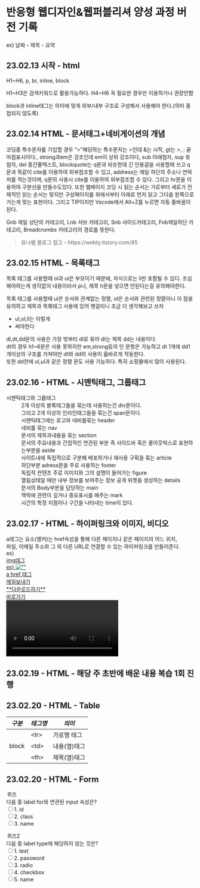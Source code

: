 <h1>반응형 웹디자인&웹퍼블리셔 양성 과정 버전 기록</h1>
<p> ex) 날짜 - 제목 - 요약 </p>
<h2> 23.02.13 시작 - html </h2>
<p>H1~H6, p, br, inline, block</p>
<p>H1~H3은 검색키워드로 활용가능하다. H4~H6 꼭 필요한 경우만 이용하거나 권장안함</p>
<p>block과 inline태그는 의미에 맞게 외부/내부 구조로 구성해서 사용해야 한다.(의미 중첩되지 않도록)</p>
<h2> 23.02.14 HTML - 문서태그+네비게이션의 개념 </h2>
<p>코딩중 특수문자를 기입할 경우 “>”해당하는 특수문자는 &gt;인데 &는 시작, gt는 >, ; 끝마침표시이다., strong과em은 강조인데 em이 상위 강조이다, sub 아래첨자, sup 윗첨자, del 중간줄텍스트, blockquote는 q문과 비슷한데 긴 인용글을 사용할때 쓰고 q문과 똑같이 cite를 이용하여 외부참조할 수 있고, address는 제일 하단의 주소나 연락처를 적는것이며, q문의 사용시 cite를 이용하여 외부참조할 수 있다. 그리고 hr문을 이용하여 구분선을 만들수도있다. 또한 웹페이지 코딩 시 읽는 순서는 가로부터 세로가 전체적인 읽는 순서는 맞지만 구성페이지를 위에서부터 아래로 먼저 읽고 그다음 왼쪽으로 가는게 맞는 표현이다. 그리고 TIP이지만 Vscode에서 Alt+Z를 누르면 자동 줄바꿈이 된다.</P>

<p>Gnb 제일 상단의 카테고리, Lnb 서브 카테고리, Snb 사이드카테고리, Fnb제일하단 카테고리, Breadcrumbs 카테고리의 경로를 뜻한다.</p>
<blockquote cite="https://webty.tistory.com/85"> 유나쌤 블로그 참고 - https://webty.tistory.com/85</blockquote>
<h2> 23.02.15 HTML - 목록태그 </h2>
<p>목록 태그를 사용할때 ol과 ul은 부모이기 때문에, 자식으로는 li만 포함될 수 있다. 조심해야하는게 생각없이 내용이라서 p나, 제목 h문을 넣으면 안된다는걸 유의해야한다.</p>
<p>목록 태그를 사용할때 ul은 순서와 관계없는 정렬, ol은 순서와 관련된 정렬이니 이 점을 유의하고 제목과 목록태그 사용에 있어 햇갈리니 조금 더 생각해보고 쓰자</p>
<ul>
  <li>ul,ol,li는 이렇게</li>
  <li>써야한다</li>
</ul>
<p>dl,dt,dd문의 사용은 가장 밖부터 dl로 묶어 dt는 제목 dd는 내용이다.<br>dt의 경우 h1~6문은 사용 못하지만 em,strong등의 인 문항은 가능하고 dt 1개에 dd1개이상의 구조를 가져야만 dt와 dd의 사용이 옳바르게 작동한다.<br>또한 dd안에 ol,ul과 같은 정렬 문도 사용 가능하다. 특히 쇼핑몰에서 많이 사용된다.</p>
<div>
  <h2>23.02.16 - HTML - 시맨틱태그, 그룹태그</h2>
  <dl>
    <dt>시맨틱태그와 그룹태그</dt>
    <dd>
      2개 이상의 블록태그들을 묶는데 사용하는건 div문이다.<br>
      그리고 2개 이상의 인라인태그들을 묶는건 span문이다.<br>
      시맨틱태그에는 로고와 네비를묶는 header<br>
      네비를 묶는 nav<br>
      문서의 제목과내용을 묶는 section<br>
      문서의 주요내용과 간접적인 연관된 부분 즉 사이드바 혹은 콜아웃박스로 표현하는부분을 aside<br>
      사이트내에 독립적으로 구분해 배포하거나 재사용 구획을 묶는 article<br>
      하단부분 adress문을 주로 사용하는 footer<br>
      독립적 컨텐츠 주로 이미지와 그의 설명이 들어가는 figure<br>
      열림상태일 때만 내부 정보를 보여주는 정보 공개 위젯을 생성하는 details<br>
      문서의 Body부분을 담당하는 main<br>
      맥락에 관련이 깊거나 중요표시를 해주는 mark<br>
      시간의 특정 지점이나 구간을 나타내는 time이 있다.
    </dd>
  </dl>
</div>
<h2>23.02.17 - HTML - 하이퍼링크와 이미지, 비디오</h2>
<p>
  a태그는 <a HTML <a>요소(앵커)는 href속성을 통해 다른 페이지나 같은 페이지의 어느 위치,<br>
파일, 이메일 주소와 그 외 다른 URL로 연결할 수 있는 하이퍼링크를 만들어준다.<br>
ex) <a href=”링크주소”><br>
img태그<br>
ex) <img src=”URL” alt=””><br>
a href 태그<br>
<a href=”mailto:메일주소”>메일보내기</a><br>
<a href=”링크” download> **다운로드하기**</a><br>
<a href=”#id”> 바로가기 </a><br>
<video>태그는
autoplay 자동재생, 
muted 음소거(구글정책상 필수로 넣어야한다.), 
loop 반복 재생, 
controls 컨트롤바이있다.
</p>
<h2>23.02.19 - HTML - 해당 주 초반에 배운 내용 복습 1회 진행</h2>
<h2>23.02.20 - HTML - Table</h2>
    <table>
        <thead>
          <tr>
            <th><em>구분</em></th>
            <th><em>태그명</em></th>
            <th><em>의미</em></th>
          </tr>
        </thead>
        <tbody>
          <tr>
            <td rowspan="3">block</td>
            <td>&lt;tr&gt;</td>
            <td>가로행 태그</td>
          </tr>
          <tr>
            <td>&lt;td&gt;</td>
            <td>내용(열)태그</td>
          </tr>
           <tr>
            <td>&lt;th&gt;</td>
            <td>제목(열)태그</td>
          </tr>
       </table>
<h2>23.02.20 - HTML - Form</h2>
<!-- <form action="#" method="포스트,겟">
    <fieldset>
        <legend>이름</legend>
        <input type="텍스트,라디오,체크박스,패스워드,이메일 등등" name="태그이름" placeholder="입력값">
        <input type="라디오" name="라디오태그시작성폼" value="태그값">
        <input type="체크박스" name="라디오태그시작성폼" value="태그값">
    </fieldset>
</form> -->
<form action="#" method="get">
<fieldeset>
<legend>퀴즈</legend>
<span>다음 중 label for와 연관된 input 속성은?</span><br>
<label><input type="radio" name="quiz" value=id">1. id</label><br>
<label><input type="radio" name="quiz" value=class">2. class</label><br>
<label><input type="radio" name="quiz" value=name">3. name</label><br>
</fieldeset>
</form>
  
<form action="#" method="get">
<fieldeset>
<legend>퀴즈2</legend>
<span>다음 중 label type에 해당하지 않는 것은?</span><br>
<label><input type="radio" name="quiz" value=id">1. text</label><br>
<label><input type="radio" name="quiz" value=password">2. password</label><br>
<label><input type="radio" name="quiz" value=radio">3. radio</label><br>
<label><input type="radio" name="quiz" value=checkbox">4. checkbox</label><br>
<label><input type="radio" name="quiz" value=name">5. name</label><br>
</fieldeset>  

